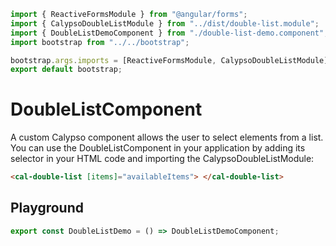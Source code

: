```js script
import { ReactiveFormsModule } from "@angular/forms";
import { CalypsoDoubleListModule } from "../dist/double-list.module";
import { DoubleListDemoComponent } from "./double-list-demo.component";
import bootstrap from "../../bootstrap";

bootstrap.args.imports = [ReactiveFormsModule, CalypsoDoubleListModule];
export default bootstrap;
```

# DoubleListComponent

A custom Calypso component allows the user to select elements from a list.
You can use the DoubleListComponent in your application by adding its selector in your HTML code and importing the CalypsoDoubleListModule:

```html
<cal-double-list [items]="availableItems"> </cal-double-list>
```

## Playground

```js story
export const DoubleListDemo = () => DoubleListDemoComponent;
```
